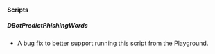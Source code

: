 
#### Scripts
##### DBotPredictPhishingWords
- A bug fix to better support running this script from the Playground.
